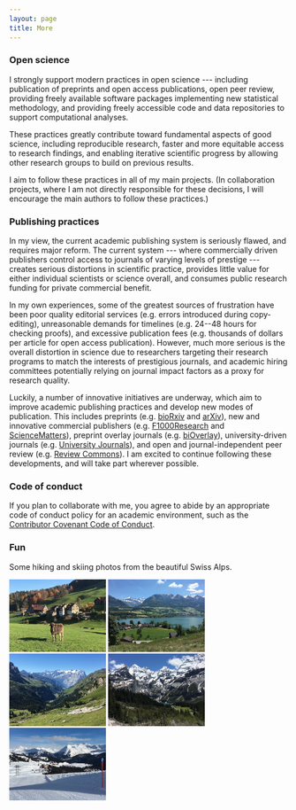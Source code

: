 ```yaml
---
layout: page
title: More
---
```



### Open science

I strongly support modern practices in open science --- including publication of preprints and open access publications, open peer review, providing freely available software packages implementing new statistical methodology, and providing freely accessible code and data repositories to support computational analyses.

These practices greatly contribute toward fundamental aspects of good science, including reproducible research, faster and more equitable access to research findings, and enabling iterative scientific progress by allowing other research groups to build on previous results.

I aim to follow these practices in all of my main projects. (In collaboration projects, where I am not directly responsible for these decisions, I will encourage the main authors to follow these practices.)



### Publishing practices

In my view, the current academic publishing system is seriously flawed, and requires major reform. The current system --- where commercially driven publishers control access to journals of varying levels of prestige --- creates serious distortions in scientific practice, provides little value for either individual scientists or science overall, and consumes public research funding for private commercial benefit.

In my own experiences, some of the greatest sources of frustration have been poor quality editorial services (e.g. errors introduced during copy-editing), unreasonable demands for timelines (e.g. 24--48 hours for checking proofs), and excessive publication fees (e.g. thousands of dollars per article for open access publication). However, much more serious is the overall distortion in science due to researchers targeting their research programs to match the interests of prestigious journals, and academic hiring committees potentially relying on journal impact factors as a proxy for research quality.

Luckily, a number of innovative initiatives are underway, which aim to improve academic publishing practices and develop new modes of publication. This includes preprints (e.g. [bioRxiv](https://www.biorxiv.org/) and [arXiv](https://arxiv.org/)), new and innovative commercial publishers (e.g. [F1000Research](https://f1000research.com/) and [ScienceMatters](https://www.sciencematters.io/)), preprint overlay journals (e.g. [biOverlay](https://www.bioverlay.org/)), university-driven journals (e.g. [University Journals](https://universityjournals.eu/)), and open and journal-independent peer review (e.g. [Review Commons](https://www.reviewcommons.org/)). I am excited to continue following these developments, and will take part wherever possible.



### Code of conduct

If you plan to collaborate with me, you agree to abide by an appropriate code of conduct policy for an academic environment, such as the [Contributor Covenant Code of Conduct](https://www.contributor-covenant.org/version/2/0/code_of_conduct).



### Fun

Some hiking and skiing photos from the beautiful Swiss Alps.

<img src="../images/swiss_alps/IMG_7426.JPG" alt="Swiss Alps" width="175">
<img src="../images/swiss_alps/IMG_8335.JPG" alt="Swiss Alps" width="175">
<img src="../images/swiss_alps/IMG_8934.JPG" alt="Swiss Alps" width="175">
<img src="../images/swiss_alps/IMG_8389.JPG" alt="Swiss Alps" width="175">
<img src="../images/swiss_alps/IMG_7876.JPG" alt="Swiss Alps" width="175">


